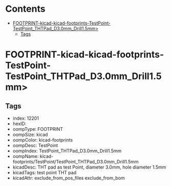 



Contents
========

* [FOOTPRINT-kicad-kicad-footprints-TestPoint-TestPoint_THTPad_D3.0mm_Drill1.5mm>](#footprint-kicad-kicad-footprints-testpoint-testpoint_thtpad_d30mm_drill15mm)
	* [Tags](#tags)

# FOOTPRINT-kicad-kicad-footprints-TestPoint-TestPoint_THTPad_D3.0mm_Drill1.5mm>

## Tags

- index: 12201
- hexID: 
- oompType: FOOTPRINT
- oompSize: kicad
- oompColor: kicad-footprints
- oompDesc: TestPoint
- oompIndex: TestPoint_THTPad_D3.0mm_Drill1.5mm
- oompName: kicad-footprints/TestPoint/TestPoint_THTPad_D3.0mm_Drill1.5mm
- kicadDesc: THT pad as test Point, diameter 3.0mm, hole diameter 1.5mm
- kicadTags: test point THT pad
- kicadAttr: exclude_from_pos_files exclude_from_bom
